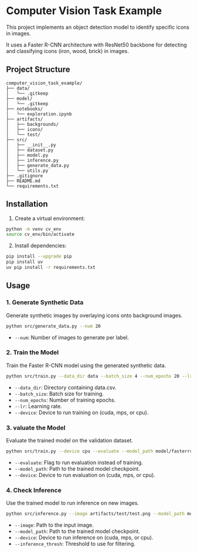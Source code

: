 # Computer Vision Task Example

This project implements an object detection model to identify specific icons in images. 

It uses a Faster R-CNN architecture with ResNet50 backbone for detecting and classifying icons (iron, wood, brick) in images.


## Project Structure

```
computer_vision_task_example/
├── data/
│   └── .gitkeep
├── model/
│   └── .gitkeep
├── notebooks/
│   └── exploration.ipynb
├── artifacts/
│   ├── backgrounds/
│   ├── icons/
│   └── test/
├── src/
│   ├── __init__.py
│   ├── dataset.py
│   ├── model.py
│   ├── inference.py
│   ├── generate_data.py
│   └── utils.py
├── .gitignore
├── README.md
└── requirements.txt
```

## Installation

1. Create a virtual environment:

```bash
python -m venv cv_env
source cv_env/bin/activate
```

2. Install dependencies:

```bash
pip install --upgrade pip
pip install uv
uv pip install -r requirements.txt
```

## Usage

### 1. **Generate Synthetic Data**

Generate synthetic images by overlaying icons onto background images.

```bash
python src/generate_data.py --num 20
```
- `--num`: Number of images to generate per label.

### 2. **Train the Model**

Train the Faster R-CNN model using the generated synthetic data.

```bash
python src/train.py --data_dir data --batch_size 4 --num_epochs 20 --lr 0.0005 --device cpu
```

- `--data_dir`: Directory containing data.csv.
- `--batch_size`: Batch size for training.
- `--num_epochs`: Number of training epochs.
- `--lr`: Learning rate.
- `--device`: Device to run training on (cuda, mps, or cpu).

### 3. **valuate the Model**

Evaluate the trained model on the validation dataset.

```bash
python src/train.py --device cpu --evaluate --model_path model/fasterrcnn_final.pth
```

- `--evaluate`: Flag to run evaluation instead of training.
- `--model_path`: Path to the trained model checkpoint.
- `--device`: Device to run evaluation on (cuda, mps, or cpu).

### 4. **Check Inference**

Use the trained model to run inference on new images.

```bash
python src/inference.py --image artifacts/test/test.png --model_path model/fasterrcnn_final.pth --device cpu --inference_thresh 0.2
```

- `--image`: Path to the input image.
- `--model_path`: Path to the trained model checkpoint.
- `--device`: Device to run inference on (cuda, mps, or cpu).
- `--inference_thresh`: Threshold to use for filtering.
